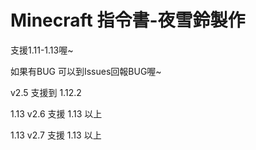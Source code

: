 # Minecraft 指令書-夜雪鈴製作
支援1.11-1.13喔~

如果有BUG 可以到Issues回報BUG喔~

v2.5 支援到 1.12.2

1.13 v2.6 支援 1.13 以上

1.13 v2.7 支援 1.13 以上
